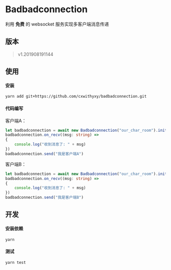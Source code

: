 # Badbadconnection

利用 **免费** 的 websocket 服务实现多客户端消息传递

## 版本

> v1.201908191144

## 使用

#### 安装

```
yarn add git+https://github.com/cxwithyxy/badbadconnection.git
```

#### 代码编写

客户端A：

```typescript
let badbadconnection = await new Badbadconnection("our_char_room").init()
badbadconnection.on_recv((msg: string) =>
{
    console.log("收到消息了: " + msg)
})
badbadconnection.send("我是客户端A")
```

客户端B：

```typescript
let badbadconnection = await new Badbadconnection("our_char_room").init()
badbadconnection.on_recv((msg: string) =>
{
    console.log("收到消息了: " + msg)
})
badbadconnection.send("我是客户端B")
```



##  开发

#### 安装依赖

```
yarn
```

#### 测试

```
yarn test
```

